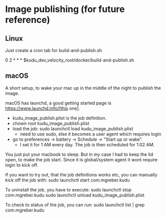 # Image publishing (for future reference)

## Linux 
Just create a cron tab for build-and-publish.sh

0 2 * * * $kudu_dev_velocity_root/docker/build-and-publish.sh 

## macOS
A short setup, to wake your mac up in the middle of the night to publish the image.

macOS has launchd, a good getting started page is https://www.launchd.info/[this one].

* kudu_image_publish.plist is the job definition. 
* chown root kudu_image_publish.plist
* load the job: sudo launchctl load kudu_image_publish.plist
    * need to use sudo, else it becomes a user agent which requires login
* go to preferences -> battery ->  Schedule -> "Start up or wake".
    * I set it for 1 AM every day. The job is then scheduled for 1:02 AM.

You just put your macbook to sleep. But in my case I had to keep the lid open, to make the job start. Since it is global/system agent it wont require login to kick off.

If you want to try out, that the job definitions works etc, you can manually kick off the job with: sudo launchctl start com.mgreber.kudu

To uninstall the job, you have to execute:
sudo launchctl stop com.mgreber.kudu
sudo launchctl unload kudu_image_publish.plist

To check to status of the job, you can run: sudo launchctl list | grep com.mgreber.kudu